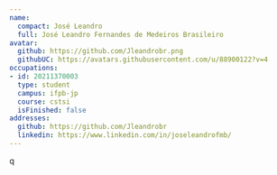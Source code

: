 ```yaml
---
name:
  compact: José Leandro
  full: José Leandro Fernandes de Medeiros Brasileiro
avatar:
  github: https://github.com/Jleandrobr.png
  githubUC: https://avatars.githubusercontent.com/u/88900122?v=4
occupations:
- id: 20211370003
  type: student
  campus: ifpb-jp
  course: cstsi
  isFinished: false
addresses:
  github: https://github.com/Jleandrobr
  linkedin: https://www.linkedin.com/in/joseleandrofmb/
---
```

 q
